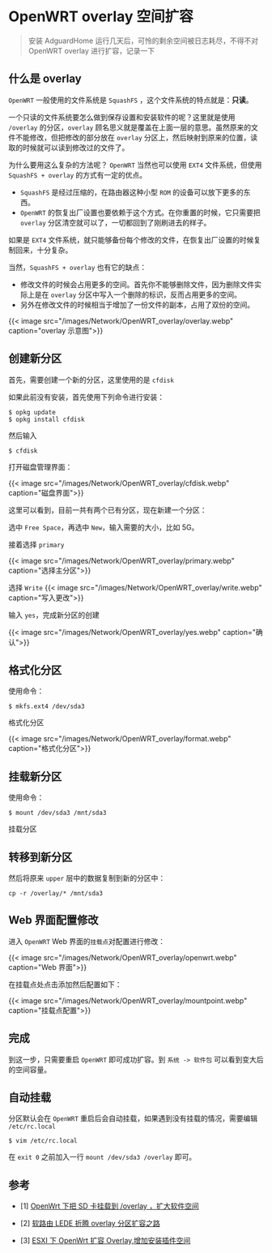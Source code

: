 # OpenWRT overlay 空间扩容


> 安装 AdguardHome 运行几天后，可怜的剩余空间被日志耗尽，不得不对 OpenWRT overlay 进行扩容，记录一下

<!--more-->

## 什么是 overlay

`OpenWRT` 一般使用的文件系统是 `SquashFS` ，这个文件系统的特点就是：**只读**。

一个只读的文件系统要怎么做到保存设置和安装软件的呢？这里就是使用 `/overlay` 的分区，`overlay` 顾名思义就是覆盖在上面一层的意思。虽然原来的文件不能修改，但把修改的部分放在 `overlay` 分区上，然后映射到原来的位置，读取的时候就可以读到修改过的文件了。

为什么要用这么复杂的方法呢？ `OpenWRT` 当然也可以使用 `EXT4` 文件系统，但使用 `SquashFS + overlay` 的方式有一定的优点。

- `SquashFS` 是经过压缩的，在路由器这种小型 `ROM` 的设备可以放下更多的东西。
- `OpenWRT` 的恢复出厂设置也要依赖于这个方式。在你重置的时候，它只需要把 `overlay` 分区清空就可以了，一切都回到了刚刷进去的样子。

如果是 `EXT4` 文件系统，就只能够备份每个修改的文件，在恢复出厂设置的时候复制回来，十分复杂。

当然，`SquashFS + overlay` 也有它的缺点：

- 修改文件的时候会占用更多的空间。首先你不能够删除文件，因为删除文件实际上是在 `overlay` 分区中写入一个删除的标识，反而占用更多的空间。
- 另外在修改文件的时候相当于增加了一份文件的副本，占用了双份的空间。

{{< image src="/images/Network/OpenWRT_overlay/overlay.webp" caption="overlay 示意图">}}

## 创建新分区

首先，需要创建一个新的分区，这里使用的是 `cfdisk`

如果此前没有安装，首先使用下列命令进行安装：

```shell
$ opkg update
$ opkg install cfdisk
```

然后输入

```shell
$ cfdisk
```

打开磁盘管理界面：

{{< image src="/images/Network/OpenWRT_overlay/cfdisk.webp" caption="磁盘界面">}}

这里可以看到，目前一共有两个已有分区，现在新建一个分区：

选中 `Free Space`，再选中 `New`，输入需要的大小，比如 5G。

接着选择 `primary`

{{< image src="/images/Network/OpenWRT_overlay/primary.webp" caption="选择主分区">}}

选择 `Write`
{{< image src="/images/Network/OpenWRT_overlay/write.webp" caption="写入更改">}}

输入 `yes`，完成新分区的创建

{{< image src="/images/Network/OpenWRT_overlay/yes.webp" caption="确认">}}

## 格式化分区

使用命令：

```shell
$ mkfs.ext4 /dev/sda3
```

格式化分区

{{< image src="/images/Network/OpenWRT_overlay/format.webp" caption="格式化分区">}}

## 挂载新分区

使用命令：

```shell
$ mount /dev/sda3 /mnt/sda3
```

挂载分区

## 转移到新分区

然后将原来 `upper` 层中的数据复制到新的分区中：

```shell
cp -r /overlay/* /mnt/sda3
```

## Web 界面配置修改

进入 `OpenWRT` Web 界面的`挂载点`对配置进行修改：

{{< image src="/images/Network/OpenWRT_overlay/openwrt.webp" caption="Web 界面">}}

在挂载点处点击添加然后配置如下：

{{< image src="/images/Network/OpenWRT_overlay/mountpoint.webp" caption="挂载点配置">}}

## 完成

到这一步，只需要重启 `OpenWRT` 即可成功扩容。到 `系统 -> 软件包` 可以看到变大后的空间容量。

## 自动挂载

分区默认会在 `OpenWRT` 重启后会自动挂载，如果遇到没有挂载的情况，需要编辑 `/etc/rc.local`

```shell
$ vim /etc/rc.local
```

在 `exit 0` 之前加入一行 `mount /dev/sda3 /overlay` 即可。

## 参考

- [1] [OpenWrt 下把 SD 卡挂载到 /overlay ，扩大软件空间](https://blog.msm.moe/mount-sd-card-to-overlay-on-openwrt/)

- [2] [软路由 LEDE 折腾 overlay 分区扩容之路](https://www.jianshu.com/p/8179b19cfa6d)

- [3] [ESXI 下 OpenWrt 扩容 Overlay,增加安装插件空间](https://www.vediotalk.com/archives/13889)


